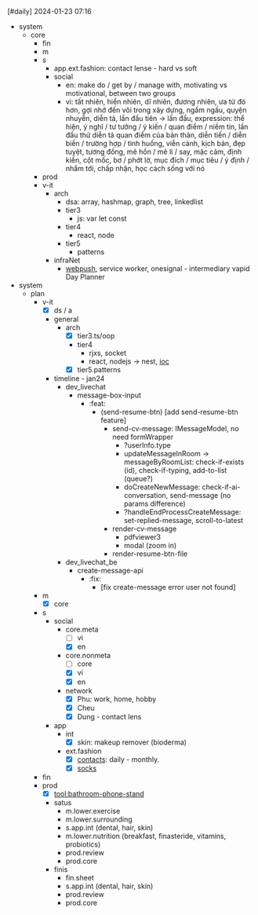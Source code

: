 [#daily]
2024-01-23
07:16

- system
	- core
		- fin
		- m
		- s
			- app.ext.fashion: contact lense - hard vs soft
			- social
				- en: make do / get by / manage with, motivating vs motivational, between two groups
				- vi: tất nhiên, hiển nhiên, dĩ nhiên, đương nhiên, ưa từ đó hơn, gợi nhớ đến vôi trong xây dựng, ngấm ngấu, quyện nhuyễn, diễn tả, lần đầu tiên -> lần đầu, expression: thể hiện, ý nghĩ / tư tưởng / ý kiến / quan điểm / niềm tin, lần đầu thử diễn tả quan điểm của bản thân, diễn tiến / diễn biến / trường hợp / tình huống, viễn cảnh, kịch bản, đẹp tuyệt, tương đồng, mê hồn / mê li / say, mặc cảm, định kiến, cột mốc, bơ / phớt lờ, mục đích / mục tiêu / ý định / nhắm tới, chấp nhận, học cách sống với nó
		- prod
		- v-it
			- arch
				- dsa: array, hashmap, graph, tree, linkedlist
				- tier3
					- js: var let const
				- tier4
					- react, node
				- tier5
					- patterns
			- infraNet
				- [webpush](https://www.reddit.com/r/node/comments/tfct4e/comment/i117ygl/?utm_source=share&utm_medium=web3x&utm_name=web3xcss&utm_term=1&utm_content=share_button), service worker, onesignal - intermediary vapid
Day Planner
- system
	- plan
		- v-it
			- [x] ds / a
			- general
				- arch
					- [x] tier3.ts/oop
					- tier4
						- rjxs, socket
						- react, nodejs -> nest, [ioc](https://angular.io/guide/dependency-injection)
					- [x] tier5.patterns
			- timeline - jan24
				- dev_livechat
					- message-box-input
						- :feat:
							- (send-resume-btn) [add send-resume-btn feature]
								- send-cv-message: IMessageModel, no need formWrapper
									- ?userInfo.type
									- updateMessageInRoom ->  messageByRoomList: check-if-exists (id), check-if-typing, add-to-list (queue?) 
									- doCreateNewMessage: check-if-ai-conversation, send-message (no params difference)
									- ?handleEndProcessCreateMessage: set-replied-message, scroll-to-latest
								- render-cv-message
									- pdfviewer3
									- modal (zoom in)
								- render-resume-btn-file
				- dev_livechat_be
					- create-message-api
						- :fix:
							-  [fix create-message error user not found]
		- m
			- [x] core
		- s
			- social
				- core.meta
					- [ ] vi 
					- [x] en 
				- core.nonmeta
					- [ ] core
					- [x] vi
					- [x] en
				- network
					- [x] Phu: work, home, hobby
					- [x] Cheu
					- [x] Dung - contact lens
			- app
				- int
					- [x] skin: makeup remover (bioderma)
				- ext.fashion
					- [x] [contacts](https://voz.party/d/81850-anh-em-co-ai-deo-kinh-ap-trong/31): daily - monthly.
					- [x] [socks](https://www.coolmate.me/checkout/success?success=1&name=Long+Nguyen&price=99000&text_method=COD&order_code=65afdb13aaaa931c3145ace7)
		- fin
		- prod
			- [x] [tool:bathroom-phone-stand](https://shopee.vn/user/purchase/checkout/159723481298449?orderIndex=0&type=9)
			- satus
				- m.lower.exercise
				- m.lower.surrounding
				- s.app.int (dental, hair, skin)
				- m.lower.nutrition (breakfast, finasteride, vitamins, probiotics)
				- prod.review
				- prod.core
			- finis
				- fin.sheet
				- s.app.int (dental, hair, skin)
				- prod.review
				- prod.core
